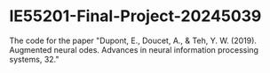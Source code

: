 # IE55201-Final-Project-20245039
The code for the paper "Dupont, E., Doucet, A., &amp; Teh, Y. W. (2019). Augmented neural odes. Advances in neural information processing systems, 32."
